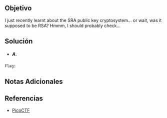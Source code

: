 ## Objetivo
I just recently learnt about the SRA public key cryptosystem... or wait, was it supposed to be RSA? Hmmm, I should probably check...
## Solución
- ##### A.
```
Flag: 
```
## Notas Adicionales
## Referencias
- [PicoCTF](https://play.picoctf.org)